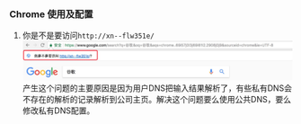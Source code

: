 ### Chrome 使用及配置

1. 你是不是要访问`http://xn--flw351e/`
    ![](images/QQ20180105-103036@2x.jpg)
    产生这个问题的主要原因是因为用户DNS把输入结果解析了，有些私有DNS会不存在的解析的记录解析到公司主页。解决这个问题要么使用公共DNS，要么修改私有DNS配置。
